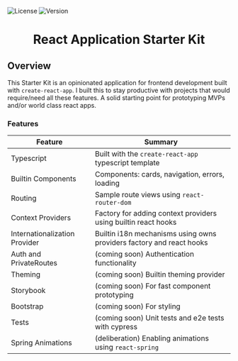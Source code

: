 ![License](https://img.shields.io/badge/license-MIT-green)
![Version](https://img.shields.io/badge/version---0.0.1---red)

<h1 align="center">React Application Starter Kit</h1>

## Overview
This Starter Kit is an opinionated application for frontend development built with `create-react-app`. I built this to stay productive with projects that would require/need all these features. A solid starting point for prototyping MVPs and/or world class react apps.

### Features


|            Feature            |                               Summary                                |
|-------------------------------|----------------------------------------------------------------------|
| Typescript                    | Built with the `create-react-app` typescript template                |
| Builtin Components            | Components: cards, navigation, errors, loading                       |
| Routing                       | Sample route views using `react-router-dom`                          |
| Context Providers             | Factory for adding context providers using builtin react hooks       |
| Internationalization Provider | Builtin i18n mechanisms using owns providers factory and react hooks |
| Auth and PrivateRoutes        | (coming soon) Authentication functionality                           |
| Theming                       | (coming soon) Builtin theming provider                               |
| Storybook                     | (coming soon) For fast component prototyping                         |
| Bootstrap                     | (coming soon) For styling                                            |
| Tests                         | (coming soon) Unit tests and e2e tests with cypress                  |
| Spring Animations             | (deliberation) Enabling animations using `react-spring`               |

